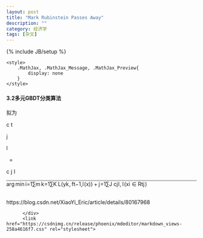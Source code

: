 ```yaml
---
layout: post
title: "Mark Rubinstein Passes Away"
description: ""
category: 经济学
tags: [杂文]
---
```

{% include JB/setup %}


<head><style>.login-box{position: fixed;display: none;left: 50%;top: 50%;z-index: 10000;-webkit-transform: translate(-50%, -50%);-ms-transform: translate(-50%, -50%);-o-transform: translate(-50%, -50%);-moz-transform: translate(-50%, -50%);transform: translate(-50%, -50%);background-color: #fff;}.login-mark{position: fixed;top: 0;left: 0;z-index: 9999;background-color: rgba(0, 0, 0, 0.5);width: 100%;height: 100%;display: none;}</style><script type="text/javascript" async="" src="https://pos.baidu.com/auto_dup?psi=e27f1ef24612cf6573a9512d142478a4&amp;di=0&amp;dri=0&amp;dis=0&amp;dai=0&amp;ps=0&amp;enu=encoding&amp;dcb=___baidu_union_callback_&amp;dtm=AUTO_JSONP&amp;dvi=0.0&amp;dci=-1&amp;dpt=none&amp;tsr=0&amp;tpr=1558320045690&amp;ti=%E6%9C%BA%E5%99%A8%E5%AD%A6%E4%B9%A0%E4%B9%8B%E6%A2%AF%E5%BA%A6%E6%8F%90%E5%8D%87%E5%86%B3%E7%AD%96%E6%A0%91(GBDT)%20-%20%E8%B0%93%E4%B9%8B%E5%B0%8F%E4%B8%80%20-%20CSDN%E5%8D%9A%E5%AE%A2&amp;ari=2&amp;dbv=2&amp;drs=1&amp;pcs=1903x900&amp;pss=1903x11529&amp;cfv=0&amp;cpl=5&amp;chi=1&amp;cce=true&amp;cec=UTF-8&amp;tlm=1558320045&amp;prot=2&amp;rw=900&amp;ltu=https%3A%2F%2Fblog.csdn.net%2FXiaoYi_Eric%2Farticle%2Fdetails%2F80167968&amp;ltr=https%3A%2F%2Fblog.csdn.net%2Fsb19931201%2Farticle%2Fdetails%2F52506157&amp;ecd=1&amp;uc=1920x1040&amp;pis=-1x-1&amp;sr=1920x1080&amp;tcn=1558320046&amp;dc=4"></script><script type="text/javascript" charset="utf-8" src="https://gsp0.baidu.com/yrwHcjSl0MgCo2Kml5_Y_D3/api/customsearch/apiaccept?sid=10742016945123576423&amp;v=2.0&amp;callback=csdn.afterBaiduSearchInit"></script><script type="text/javascript" async="" src="https://rabc1.iteye.com/pjnrue.js"></script><script src="https://www.googletagservices.com/activeview/js/current/osd.js?cb=%2Fr20100101"></script><script src="https://pagead2.googlesyndication.com/pub-config/r20160913/ca-pub-1076724771190722.js"></script>
    <meta charset="UTF-8">
    <link rel="canonical" href="https://blog.csdn.net/XiaoYi_Eric/article/details/80167968">
    <meta http-equiv="content-type" content="text/html; charset=utf-8">
    <meta name="renderer" content="webkit">
    <meta name="force-rendering" content="webkit">
    <meta http-equiv="X-UA-Compatible" content="IE=edge,chrome=1">
    <meta name="viewport" content="width=device-width, initial-scale=1.0, minimum-scale=1.0, maximum-scale=1.0, user-scalable=no">
    <meta name="apple-mobile-web-app-status-bar-style" content="black">
    <meta name="referrer" content="always">
    <meta http-equiv="Cache-Control" content="no-siteapp"><link rel="alternate" media="handheld" href="#">
    <meta name="shenma-site-verification" content="5a59773ab8077d4a62bf469ab966a63b_1497598848">



        

	<style>
        .MathJax, .MathJax_Message, .MathJax_Preview{
            display: none
        }
    </style>
	
	
<link rel="preload" href="https://adservice.google.com/adsid/integrator.js?domain=blog.csdn.net" as="script"><script type="text/javascript" src="https://adservice.google.com/adsid/integrator.js?domain=blog.csdn.net"></script><link rel="preload" href="https://pagead2.googlesyndication.com/pagead/js/r20190513/r20190131/show_ads_impl.js" as="script"><style type="text/css">.recommend-box ._4paradigm_box.T3 a .content-box{margin-left:0} .recommend-box ._4paradigm_box.T3 a .content-box h4{vertical-align:top}.recommend-box ._4paradigm_box.p4courset3_target {padding:0}.recommend-box ._4paradigm_box._paradigm_T_ads_render {padding:0} .recommend-box ._4paradigm_box._paradigm_T_ads_render a {width:100%;display:inline-block} ._4paradigm_box._paradigm_T_ads_render a:hover .text-truncate{color:#ca0c16}</style><script src="https://csdnimg.cn/static/api/js/share.js?v=89860594"></script><link rel="stylesheet" type="text/css" href="//csdnimg.cn/public/common/gotop/css/goTop.min.css?v20180912133540"><style type="text/css">pre{position: relative}pre:hover .hljs-button{display: block}.hljs-button{display: none;position: absolute;right: 4px;top: 4px;font-size: 12px;color: #4d4d4d;background-color: white;padding: 2px 8px;margin: 8px;border-radius: 4px;cursor: pointer; box-shadow: 0 2px 4px rgba(0,0,0,0.05), 0 2px 4px rgba(0,0,0,0.05);}.hljs-button:after{content: attr(data-title)}</style><style type="text/css">.hljs-ln{border-collapse:collapse}            .hljs-ln td{padding:0}            .hljs-ln-n{text-align: right;padding-right: 8px;}            .hljs-ln-n:before{content:attr(data-line-number)}</style><script charset="UTF-8" src="https://entry.baidu.com/rp/bwordcom?di=&amp;user=&amp;page_url=https%3A%2F%2Fblog.csdn.net%2FXiaoYi_Eric%2Farticle%2Fdetails%2F80167968&amp;logid=111&amp;title=%E6%9C%BA%E5%99%A8%E5%AD%A6%E4%B9%A0%E4%B9%8B%E6%A2%AF%E5%BA%A6%E6%8F%90%E5%8D%87%E5%86%B3%E7%AD%96%E6%A0%91(GBDT)%20-%20%E8%B0%93%E4%B9%8B%E5%B0%8F%E4%B8%80%20-%20CSDN%E5%8D%9A%E5%AE%A2&amp;jsonp=baidu_bw_1558320047224"></script><script type="text/javascript" src="https://g.csdnimg.cn/check-adb/1.0.4/check-adb.js"></script><script type="text/javascript" src="//csdnimg.cn/search/baidu_opensug-1.0.0.js"></script><link rel="stylesheet" type="text/css" href="https://g.csdnimg.cn/check-adb/1.0.4/css/check-adb.css"><script type="text/javascript" src="https://g.csdnimg.cn/lib/fuckadblock/3.2.1/fuckadblock.min.js"></script><style type="text/css"></style><style type="text/css"></style><style type="text/css"></style><style type="text/css"></style><style type="text/css"></style><style type="text/css"></style><style type="text/css"></style><style type="text/css"></style><style type="text/css"></style><style type="text/css"></style><style type="text/css"></style><style type="text/css">.MathJax_Hover_Frame {border-radius: .25em; -webkit-border-radius: .25em; -moz-border-radius: .25em; -khtml-border-radius: .25em; box-shadow: 0px 0px 15px #83A; -webkit-box-shadow: 0px 0px 15px #83A; -moz-box-shadow: 0px 0px 15px #83A; -khtml-box-shadow: 0px 0px 15px #83A; border: 1px solid #A6D ! important; display: inline-block; position: absolute}
.MathJax_Menu_Button .MathJax_Hover_Arrow {position: absolute; cursor: pointer; display: inline-block; border: 2px solid #AAA; border-radius: 4px; -webkit-border-radius: 4px; -moz-border-radius: 4px; -khtml-border-radius: 4px; font-family: 'Courier New',Courier; font-size: 9px; color: #F0F0F0}
.MathJax_Menu_Button .MathJax_Hover_Arrow span {display: block; background-color: #AAA; border: 1px solid; border-radius: 3px; line-height: 0; padding: 4px}
.MathJax_Hover_Arrow:hover {color: white!important; border: 2px solid #CCC!important}
.MathJax_Hover_Arrow:hover span {background-color: #CCC!important}
</style><style type="text/css">#MathJax_About {position: fixed; left: 50%; width: auto; text-align: center; border: 3px outset; padding: 1em 2em; background-color: #DDDDDD; color: black; cursor: default; font-family: message-box; font-size: 120%; font-style: normal; text-indent: 0; text-transform: none; line-height: normal; letter-spacing: normal; word-spacing: normal; word-wrap: normal; white-space: nowrap; float: none; z-index: 201; border-radius: 15px; -webkit-border-radius: 15px; -moz-border-radius: 15px; -khtml-border-radius: 15px; box-shadow: 0px 10px 20px #808080; -webkit-box-shadow: 0px 10px 20px #808080; -moz-box-shadow: 0px 10px 20px #808080; -khtml-box-shadow: 0px 10px 20px #808080; filter: progid:DXImageTransform.Microsoft.dropshadow(OffX=2, OffY=2, Color='gray', Positive='true')}
#MathJax_About.MathJax_MousePost {outline: none}
.MathJax_Menu {position: absolute; background-color: white; color: black; width: auto; padding: 2px; border: 1px solid #CCCCCC; margin: 0; cursor: default; font: menu; text-align: left; text-indent: 0; text-transform: none; line-height: normal; letter-spacing: normal; word-spacing: normal; word-wrap: normal; white-space: nowrap; float: none; z-index: 201; box-shadow: 0px 10px 20px #808080; -webkit-box-shadow: 0px 10px 20px #808080; -moz-box-shadow: 0px 10px 20px #808080; -khtml-box-shadow: 0px 10px 20px #808080; filter: progid:DXImageTransform.Microsoft.dropshadow(OffX=2, OffY=2, Color='gray', Positive='true')}
.MathJax_MenuItem {padding: 2px 2em; background: transparent}
.MathJax_MenuArrow {position: absolute; right: .5em; padding-top: .25em; color: #666666; font-size: .75em}
.MathJax_MenuActive .MathJax_MenuArrow {color: white}
.MathJax_MenuArrow.RTL {left: .5em; right: auto}
.MathJax_MenuCheck {position: absolute; left: .7em}
.MathJax_MenuCheck.RTL {right: .7em; left: auto}
.MathJax_MenuRadioCheck {position: absolute; left: 1em}
.MathJax_MenuRadioCheck.RTL {right: 1em; left: auto}
.MathJax_MenuLabel {padding: 2px 2em 4px 1.33em; font-style: italic}
.MathJax_MenuRule {border-top: 1px solid #CCCCCC; margin: 4px 1px 0px}
.MathJax_MenuDisabled {color: GrayText}
.MathJax_MenuActive {background-color: Highlight; color: HighlightText}
.MathJax_MenuDisabled:focus, .MathJax_MenuLabel:focus {background-color: #E8E8E8}
.MathJax_ContextMenu:focus {outline: none}
.MathJax_ContextMenu .MathJax_MenuItem:focus {outline: none}
#MathJax_AboutClose {top: .2em; right: .2em}
.MathJax_Menu .MathJax_MenuClose {top: -10px; left: -10px}
.MathJax_MenuClose {position: absolute; cursor: pointer; display: inline-block; border: 2px solid #AAA; border-radius: 18px; -webkit-border-radius: 18px; -moz-border-radius: 18px; -khtml-border-radius: 18px; font-family: 'Courier New',Courier; font-size: 24px; color: #F0F0F0}
.MathJax_MenuClose span {display: block; background-color: #AAA; border: 1.5px solid; border-radius: 18px; -webkit-border-radius: 18px; -moz-border-radius: 18px; -khtml-border-radius: 18px; line-height: 0; padding: 8px 0 6px}
.MathJax_MenuClose:hover {color: white!important; border: 2px solid #CCC!important}
.MathJax_MenuClose:hover span {background-color: #CCC!important}
.MathJax_MenuClose:hover:focus {outline: none}
</style><style type="text/css">.MathJax_Preview .MJXf-math {color: inherit!important}
</style><style type="text/css">.MJX_Assistive_MathML {position: absolute!important; top: 0; left: 0; clip: rect(1px, 1px, 1px, 1px); padding: 1px 0 0 0!important; border: 0!important; height: 1px!important; width: 1px!important; overflow: hidden!important; display: block!important; -webkit-touch-callout: none; -webkit-user-select: none; -khtml-user-select: none; -moz-user-select: none; -ms-user-select: none; user-select: none}
.MJX_Assistive_MathML.MJX_Assistive_MathML_Block {width: 100%!important}
</style><style type="text/css">#MathJax_Zoom {position: absolute; background-color: #F0F0F0; overflow: auto; display: block; z-index: 301; padding: .5em; border: 1px solid black; margin: 0; font-weight: normal; font-style: normal; text-align: left; text-indent: 0; text-transform: none; line-height: normal; letter-spacing: normal; word-spacing: normal; word-wrap: normal; white-space: nowrap; float: none; -webkit-box-sizing: content-box; -moz-box-sizing: content-box; box-sizing: content-box; box-shadow: 5px 5px 15px #AAAAAA; -webkit-box-shadow: 5px 5px 15px #AAAAAA; -moz-box-shadow: 5px 5px 15px #AAAAAA; -khtml-box-shadow: 5px 5px 15px #AAAAAA; filter: progid:DXImageTransform.Microsoft.dropshadow(OffX=2, OffY=2, Color='gray', Positive='true')}
#MathJax_ZoomOverlay {position: absolute; left: 0; top: 0; z-index: 300; display: inline-block; width: 100%; height: 100%; border: 0; padding: 0; margin: 0; background-color: white; opacity: 0; filter: alpha(opacity=0)}
#MathJax_ZoomFrame {position: relative; display: inline-block; height: 0; width: 0}
#MathJax_ZoomEventTrap {position: absolute; left: 0; top: 0; z-index: 302; display: inline-block; border: 0; padding: 0; margin: 0; background-color: white; opacity: 0; filter: alpha(opacity=0)}
</style><style type="text/css">.MathJax_Preview {color: #888}
#MathJax_Message {position: fixed; left: 1em; bottom: 1.5em; background-color: #E6E6E6; border: 1px solid #959595; margin: 0px; padding: 2px 8px; z-index: 102; color: black; font-size: 80%; width: auto; white-space: nowrap}
#MathJax_MSIE_Frame {position: absolute; top: 0; left: 0; width: 0px; z-index: 101; border: 0px; margin: 0px; padding: 0px}
.MathJax_Error {color: #CC0000; font-style: italic}
</style><link rel="stylesheet" href="//csdnimg.cn/static/api/css/share_style0_16.css?v=6aba13f0.css"><style type="text/css">.MJXp-script {font-size: .8em}
.MJXp-right {-webkit-transform-origin: right; -moz-transform-origin: right; -ms-transform-origin: right; -o-transform-origin: right; transform-origin: right}
.MJXp-bold {font-weight: bold}
.MJXp-italic {font-style: italic}
.MJXp-scr {font-family: MathJax_Script,'Times New Roman',Times,STIXGeneral,serif}
.MJXp-frak {font-family: MathJax_Fraktur,'Times New Roman',Times,STIXGeneral,serif}
.MJXp-sf {font-family: MathJax_SansSerif,'Times New Roman',Times,STIXGeneral,serif}
.MJXp-cal {font-family: MathJax_Caligraphic,'Times New Roman',Times,STIXGeneral,serif}
.MJXp-mono {font-family: MathJax_Typewriter,'Times New Roman',Times,STIXGeneral,serif}
.MJXp-largeop {font-size: 150%}
.MJXp-largeop.MJXp-int {vertical-align: -.2em}
.MJXp-math {display: inline-block; line-height: 1.2; text-indent: 0; font-family: 'Times New Roman',Times,STIXGeneral,serif; white-space: nowrap; border-collapse: collapse}
.MJXp-display {display: block; text-align: center; margin: 1em 0}
.MJXp-math span {display: inline-block}
.MJXp-box {display: block!important; text-align: center}
.MJXp-box:after {content: " "}
.MJXp-rule {display: block!important; margin-top: .1em}
.MJXp-char {display: block!important}
.MJXp-mo {margin: 0 .15em}
.MJXp-mfrac {margin: 0 .125em; vertical-align: .25em}
.MJXp-denom {display: inline-table!important; width: 100%}
.MJXp-denom > * {display: table-row!important}
.MJXp-surd {vertical-align: top}
.MJXp-surd > * {display: block!important}
.MJXp-script-box > *  {display: table!important; height: 50%}
.MJXp-script-box > * > * {display: table-cell!important; vertical-align: top}
.MJXp-script-box > *:last-child > * {vertical-align: bottom}
.MJXp-script-box > * > * > * {display: block!important}
.MJXp-mphantom {visibility: hidden}
.MJXp-munderover {display: inline-table!important}
.MJXp-over {display: inline-block!important; text-align: center}
.MJXp-over > * {display: block!important}
.MJXp-munderover > * {display: table-row!important}
.MJXp-mtable {vertical-align: .25em; margin: 0 .125em}
.MJXp-mtable > * {display: inline-table!important; vertical-align: middle}
.MJXp-mtr {display: table-row!important}
.MJXp-mtd {display: table-cell!important; text-align: center; padding: .5em 0 0 .5em}
.MJXp-mtr > .MJXp-mtd:first-child {padding-left: 0}
.MJXp-mtr:first-child > .MJXp-mtd {padding-top: 0}
.MJXp-mlabeledtr {display: table-row!important}
.MJXp-mlabeledtr > .MJXp-mtd:first-child {padding-left: 0}
.MJXp-mlabeledtr:first-child > .MJXp-mtd {padding-top: 0}
.MJXp-merror {background-color: #FFFF88; color: #CC0000; border: 1px solid #CC0000; padding: 1px 3px; font-style: normal; font-size: 90%}
.MJXp-scale0 {-webkit-transform: scaleX(.0); -moz-transform: scaleX(.0); -ms-transform: scaleX(.0); -o-transform: scaleX(.0); transform: scaleX(.0)}
.MJXp-scale1 {-webkit-transform: scaleX(.1); -moz-transform: scaleX(.1); -ms-transform: scaleX(.1); -o-transform: scaleX(.1); transform: scaleX(.1)}
.MJXp-scale2 {-webkit-transform: scaleX(.2); -moz-transform: scaleX(.2); -ms-transform: scaleX(.2); -o-transform: scaleX(.2); transform: scaleX(.2)}
.MJXp-scale3 {-webkit-transform: scaleX(.3); -moz-transform: scaleX(.3); -ms-transform: scaleX(.3); -o-transform: scaleX(.3); transform: scaleX(.3)}
.MJXp-scale4 {-webkit-transform: scaleX(.4); -moz-transform: scaleX(.4); -ms-transform: scaleX(.4); -o-transform: scaleX(.4); transform: scaleX(.4)}
.MJXp-scale5 {-webkit-transform: scaleX(.5); -moz-transform: scaleX(.5); -ms-transform: scaleX(.5); -o-transform: scaleX(.5); transform: scaleX(.5)}
.MJXp-scale6 {-webkit-transform: scaleX(.6); -moz-transform: scaleX(.6); -ms-transform: scaleX(.6); -o-transform: scaleX(.6); transform: scaleX(.6)}
.MJXp-scale7 {-webkit-transform: scaleX(.7); -moz-transform: scaleX(.7); -ms-transform: scaleX(.7); -o-transform: scaleX(.7); transform: scaleX(.7)}
.MJXp-scale8 {-webkit-transform: scaleX(.8); -moz-transform: scaleX(.8); -ms-transform: scaleX(.8); -o-transform: scaleX(.8); transform: scaleX(.8)}
.MJXp-scale9 {-webkit-transform: scaleX(.9); -moz-transform: scaleX(.9); -ms-transform: scaleX(.9); -o-transform: scaleX(.9); transform: scaleX(.9)}
.MathJax_PHTML .noError {vertical-align: ; font-size: 90%; text-align: left; color: black; padding: 1px 3px; border: 1px solid}
</style><style type="text/css">.MathJax_Display {text-align: center; margin: 1em 0em; position: relative; display: block!important; text-indent: 0; max-width: none; max-height: none; min-width: 0; min-height: 0; width: 100%}
.MathJax .merror {background-color: #FFFF88; color: #CC0000; border: 1px solid #CC0000; padding: 1px 3px; font-style: normal; font-size: 90%}
.MathJax .MJX-monospace {font-family: monospace}
.MathJax .MJX-sans-serif {font-family: sans-serif}
#MathJax_Tooltip {background-color: InfoBackground; color: InfoText; border: 1px solid black; box-shadow: 2px 2px 5px #AAAAAA; -webkit-box-shadow: 2px 2px 5px #AAAAAA; -moz-box-shadow: 2px 2px 5px #AAAAAA; -khtml-box-shadow: 2px 2px 5px #AAAAAA; filter: progid:DXImageTransform.Microsoft.dropshadow(OffX=2, OffY=2, Color='gray', Positive='true'); padding: 3px 4px; z-index: 401; position: absolute; left: 0; top: 0; width: auto; height: auto; display: none}
.MathJax {display: inline; font-style: normal; font-weight: normal; line-height: normal; font-size: 100%; font-size-adjust: none; text-indent: 0; text-align: left; text-transform: none; letter-spacing: normal; word-spacing: normal; word-wrap: normal; white-space: nowrap; float: none; direction: ltr; max-width: none; max-height: none; min-width: 0; min-height: 0; border: 0; padding: 0; margin: 0}
.MathJax:focus, body :focus .MathJax {display: inline-table}
.MathJax.MathJax_FullWidth {text-align: center; display: table-cell!important; width: 10000em!important}
.MathJax img, .MathJax nobr, .MathJax a {border: 0; padding: 0; margin: 0; max-width: none; max-height: none; min-width: 0; min-height: 0; vertical-align: 0; line-height: normal; text-decoration: none}
img.MathJax_strut {border: 0!important; padding: 0!important; margin: 0!important; vertical-align: 0!important}
.MathJax span {display: inline; position: static; border: 0; padding: 0; margin: 0; vertical-align: 0; line-height: normal; text-decoration: none}
.MathJax nobr {white-space: nowrap!important}
.MathJax img {display: inline!important; float: none!important}
.MathJax * {transition: none; -webkit-transition: none; -moz-transition: none; -ms-transition: none; -o-transition: none}
.MathJax_Processing {visibility: hidden; position: fixed; width: 0; height: 0; overflow: hidden}
.MathJax_Processed {display: none!important}
.MathJax_ExBox {display: block!important; overflow: hidden; width: 1px; height: 60ex; min-height: 0; max-height: none}
.MathJax .MathJax_EmBox {display: block!important; overflow: hidden; width: 1px; height: 60em; min-height: 0; max-height: none}
.MathJax_LineBox {display: table!important}
.MathJax_LineBox span {display: table-cell!important; width: 10000em!important; min-width: 0; max-width: none; padding: 0; border: 0; margin: 0}
.MathJax .MathJax_HitBox {cursor: text; background: white; opacity: 0; filter: alpha(opacity=0)}
.MathJax .MathJax_HitBox * {filter: none; opacity: 1; background: transparent}
#MathJax_Tooltip * {filter: none; opacity: 1; background: transparent}
@font-face {font-family: MathJax_Main; src: url('https://csdnimg.cn/release/blog_mathjax/fonts/HTML-CSS/TeX/woff/MathJax_Main-Regular.woff?V=2.7.2') format('woff'), url('https://csdnimg.cn/release/blog_mathjax/fonts/HTML-CSS/TeX/otf/MathJax_Main-Regular.otf?V=2.7.2') format('opentype')}
@font-face {font-family: MathJax_Main-bold; src: url('https://csdnimg.cn/release/blog_mathjax/fonts/HTML-CSS/TeX/woff/MathJax_Main-Bold.woff?V=2.7.2') format('woff'), url('https://csdnimg.cn/release/blog_mathjax/fonts/HTML-CSS/TeX/otf/MathJax_Main-Bold.otf?V=2.7.2') format('opentype')}
@font-face {font-family: MathJax_Main-italic; src: url('https://csdnimg.cn/release/blog_mathjax/fonts/HTML-CSS/TeX/woff/MathJax_Main-Italic.woff?V=2.7.2') format('woff'), url('https://csdnimg.cn/release/blog_mathjax/fonts/HTML-CSS/TeX/otf/MathJax_Main-Italic.otf?V=2.7.2') format('opentype')}
@font-face {font-family: MathJax_Math-italic; src: url('https://csdnimg.cn/release/blog_mathjax/fonts/HTML-CSS/TeX/woff/MathJax_Math-Italic.woff?V=2.7.2') format('woff'), url('https://csdnimg.cn/release/blog_mathjax/fonts/HTML-CSS/TeX/otf/MathJax_Math-Italic.otf?V=2.7.2') format('opentype')}
@font-face {font-family: MathJax_Caligraphic; src: url('https://csdnimg.cn/release/blog_mathjax/fonts/HTML-CSS/TeX/woff/MathJax_Caligraphic-Regular.woff?V=2.7.2') format('woff'), url('https://csdnimg.cn/release/blog_mathjax/fonts/HTML-CSS/TeX/otf/MathJax_Caligraphic-Regular.otf?V=2.7.2') format('opentype')}
@font-face {font-family: MathJax_Size1; src: url('https://csdnimg.cn/release/blog_mathjax/fonts/HTML-CSS/TeX/woff/MathJax_Size1-Regular.woff?V=2.7.2') format('woff'), url('https://csdnimg.cn/release/blog_mathjax/fonts/HTML-CSS/TeX/otf/MathJax_Size1-Regular.otf?V=2.7.2') format('opentype')}
@font-face {font-family: MathJax_Size2; src: url('https://csdnimg.cn/release/blog_mathjax/fonts/HTML-CSS/TeX/woff/MathJax_Size2-Regular.woff?V=2.7.2') format('woff'), url('https://csdnimg.cn/release/blog_mathjax/fonts/HTML-CSS/TeX/otf/MathJax_Size2-Regular.otf?V=2.7.2') format('opentype')}
@font-face {font-family: MathJax_Size3; src: url('https://csdnimg.cn/release/blog_mathjax/fonts/HTML-CSS/TeX/woff/MathJax_Size3-Regular.woff?V=2.7.2') format('woff'), url('https://csdnimg.cn/release/blog_mathjax/fonts/HTML-CSS/TeX/otf/MathJax_Size3-Regular.otf?V=2.7.2') format('opentype')}
@font-face {font-family: MathJax_Size4; src: url('https://csdnimg.cn/release/blog_mathjax/fonts/HTML-CSS/TeX/woff/MathJax_Size4-Regular.woff?V=2.7.2') format('woff'), url('https://csdnimg.cn/release/blog_mathjax/fonts/HTML-CSS/TeX/otf/MathJax_Size4-Regular.otf?V=2.7.2') format('opentype')}
.MathJax .noError {vertical-align: ; font-size: 90%; text-align: left; color: black; padding: 1px 3px; border: 1px solid}
</style></head>




























<div id="BAIDU_DUP_fp_wrapper" style="position: absolute; left: -1px; bottom: -1px; z-index: 0; width: 0px; height: 0px; overflow: hidden; visibility: hidden; display: none;"><iframe id="BAIDU_DUP_fp_iframe" src="https://pos.baidu.com/wh/o.htm?ltr=" style="width: 0px; height: 0px; visibility: hidden; display: none;"></iframe></div>
<div style="visibility: hidden; overflow: hidden; position: absolute; top: 0px; height: 1px; width: auto; padding: 0px; border: 0px; margin: 0px; text-align: left; text-indent: 0px; text-transform: none; line-height: normal; letter-spacing: normal; word-spacing: normal;"><div id="MathJax_Hidden"></div></div>

<div id="MathJax_Message" style="display: none;"></div>



<article class="baidu_pl">
<div id="article_content" class="article_content clearfix csdn-tracking-statistics" data-pid="blog" data-mod="popu_307" data-dsm="post">


<h4><a id="32GBDT_119" target="_blank"></a>3.2多元GBDT分类算法</h4>

拟为<br>

<span class="katex--display">
<span class="katex-display">
<span class="katex">
<span class="katex-mathml">
<span class="MathJax_Preview" style="color: inherit; display: none;">
</span>









</span>


<span class="katex-html" aria-hidden="true">
<span class="base">
<span class="strut" style="height: 0.716668em; vertical-align: -0.286108em;">
</span>

<span class="mord">
<span class="mord mathit">c</span>
<span class="msupsub">
<span class="vlist-t vlist-t2">
<span class="vlist-r">
<span class="vlist" style="height: 0.336108em;">
<span class="" style="top: -2.55em; margin-left: 0em; margin-right: 0.05em;">
<span class="pstrut" style="height: 2.7em;"></span>
<span class="sizing reset-size6 size3 mtight">
<span class="mord mtight">
<span class="mord mathit mtight">t</span>

<span class="mord mathit mtight" style="margin-right: 0.05724em;">j</span>

<span class="mord mathit mtight" style="margin-right: 0.01968em;">l</span></span></span></span></span>


<span class="vlist-s">​</span></span><span class="vlist-r"><span class="vlist" style="height: 0.286108em;"><span class=""></span></span></span></span></span></span><span class="mspace" style="margin-right: 0.277778em;">
</span>
<span class="mrel">=</span>
<span class="mspace" style="margin-right: 0.277778em;"></span></span>

<span class="base"><span class="strut" style="height: 3.55899em; vertical-align: -1.73066em;"></span><span class="mord"><span class="mop op-limits"><span class="vlist-t vlist-t2"><span class="vlist-r"><span class="vlist" style="height: 0.66786em;">
<span class="" style="top: -1.20545em; margin-left: 0em;">
<span class="pstrut" style="height: 2.7em;"></span>
<span class="sizing reset-size6 size3 mtight">
<span class="mord mtight">
<span class="mord mathit mtight">c</span>
<span class="mord mathit mtight" style="margin-right: 0.05724em;">j</span>
<span class="mord mathit mtight" style="margin-right: 0.01968em;">l</span></span></span></span>

<span class="" style="top: -2.7em;"><span class="pstrut" style="height: 2.7em;"></span><span class=""><span class="mop"><span class="mord munder"><span class="vlist-t vlist-t2"><span class="vlist-r"><span class="vlist" style="height: 0.66786em;"><span class="svg-align" style="top: -1.82542em;"><span class="pstrut" style="height: 2.66786em;"></span><span class="stretchy" style="height: 0.548em; min-width: 1.6em;"><span class="brace-left" style="height: 0.548em;"><svg width="400em" height="0.548em" viewBox="0 0 400000 548" preserveAspectRatio="xMinYMin slice"><path d="M0 6l6-6h17c12.688 0 19.313.3 20 1 4 4 7.313 8.3 10 13
 35.313 51.3 80.813 93.8 136.5 127.5 55.688 33.7 117.188 55.8 184.5 66.5.688
 0 2 .3 4 1 18.688 2.7 76 4.3 172 5h399450v120H429l-6-1c-124.688-8-235-61.7
-331-161C60.687 138.7 32.312 99.3 7 54L0 41V6z"></path></svg></span><span class="brace-center" style="height: 0.548em;"><svg width="400em" height="0.548em" viewBox="0 0 400000 548" preserveAspectRatio="xMidYMin slice"><path d="M199572 214
c100.7 8.3 195.3 44 280 108 55.3 42 101.7 93 139 153l9 14c2.7-4 5.7-8.7 9-14
 53.3-86.7 123.7-153 211-199 66.7-36 137.3-56.3 212-62h199568v120H200432c-178.3
 11.7-311.7 78.3-403 201-6 8-9.7 12-11 12-.7.7-6.7 1-18 1s-17.3-.3-18-1c-1.3 0
-5-4-11-12-44.7-59.3-101.3-106.3-170-141s-145.3-54.3-229-60H0V214z"></path></svg></span><span class="brace-right" style="height: 0.548em;"><svg width="400em" height="0.548em" viewBox="0 0 400000 548" preserveAspectRatio="xMaxYMin slice"><path d="M399994 0l6 6v35l-6 11c-56 104-135.3 181.3-238 232-57.3
 28.7-117 45-179 50H-300V214h399897c43.3-7 81-15 113-26 100.7-33 179.7-91 237
-174 2.7-5 6-9 10-13 .7-1 7.3-1 20-1h17z"></path></svg></span></span></span><span class="" style="top: -2.66786em;"><span class="pstrut" style="height: 2.66786em;"></span><span class="mord"><span class="mop">ar<span style="margin-right: 0.01389em;">g</span></span><span class="mspace" style="margin-right: 0.166667em;"></span><span class="mop">min</span></span></span></span><span class="vlist-s">​</span></span><span class="vlist-r"><span class="vlist" style="height: 0.84244em;"><span class=""></span></span></span></span></span></span></span></span></span><span class="vlist-s">​</span></span><span class="vlist-r"><span class="vlist" style="height: 1.73066em;"><span class=""></span></span></span></span></span></span><span class="mspace" style="margin-right: 0.166667em;"></span><span class="mop op-limits"><span class="vlist-t vlist-t2"><span class="vlist-r"><span class="vlist" style="height: 1.6514em;"><span class="" style="top: -1.87233em; margin-left: 0em;"><span class="pstrut" style="height: 3.05em;"></span><span class="sizing reset-size6 size3 mtight"><span class="mord mtight"><span class="mord mathit mtight">i</span><span class="mrel mtight">=</span><span class="mord mtight">1</span></span></span></span><span class="" style="top: -3.05001em;"><span class="pstrut" style="height: 3.05em;"></span><span class=""><span class="mop op-symbol large-op">∑</span></span></span><span class="" style="top: -4.30001em; margin-left: 0em;"><span class="pstrut" style="height: 3.05em;"></span><span class="sizing reset-size6 size3 mtight"><span class="mord mtight"><span class="mord mathit mtight">m</span></span></span></span></span><span class="vlist-s">​</span></span><span class="vlist-r"><span class="vlist" style="height: 1.27767em;"><span class=""></span></span></span></span></span><span class="mspace" style="margin-right: 0.166667em;"></span><span class="mop op-limits"><span class="vlist-t vlist-t2"><span class="vlist-r"><span class="vlist" style="height: 1.82834em;"><span class="" style="top: -1.84789em; margin-left: 0em;"><span class="pstrut" style="height: 3.05em;"></span><span class="sizing reset-size6 size3 mtight"><span class="mord mtight"><span class="mord mathit mtight" style="margin-right: 0.03148em;">k</span><span class="mrel mtight">=</span><span class="mord mtight">1</span></span></span></span><span class="" style="top: -3.05em;"><span class="pstrut" style="height: 3.05em;"></span><span class=""><span class="mop op-symbol large-op">∑</span></span></span><span class="" style="top: -4.3em; margin-left: 0em;"><span class="pstrut" style="height: 3.05em;"></span><span class="sizing reset-size6 size3 mtight"><span class="mord mtight"><span class="mord mathit mtight" style="margin-right: 0.07153em;">K</span></span></span></span></span><span class="vlist-s">​</span></span><span class="vlist-r"><span class="vlist" style="height: 1.30211em;"><span class=""></span></span></span></span></span><span class="mspace" style="margin-right: 0.166667em;"></span><span class="mord mathit">L</span><span class="mopen">(</span><span class="mord"><span class="mord mathit" style="margin-right: 0.03588em;">y</span><span class="msupsub"><span class="vlist-t vlist-t2"><span class="vlist-r"><span class="vlist" style="height: 0.336108em;"><span class="" style="top: -2.55em; margin-left: -0.03588em; margin-right: 0.05em;"><span class="pstrut" style="height: 2.7em;"></span><span class="sizing reset-size6 size3 mtight"><span class="mord mathit mtight" style="margin-right: 0.03148em;">k</span></span></span></span><span class="vlist-s">​</span></span><span class="vlist-r"><span class="vlist" style="height: 0.15em;"><span class=""></span></span></span></span></span></span><span class="mpunct">,</span><span class="mspace" style="margin-right: 0.166667em;"></span><span class="mord"><span class="mord mathit" style="margin-right: 0.10764em;">f</span><span class="msupsub"><span class="vlist-t vlist-t2"><span class="vlist-r"><span class="vlist" style="height: 0.336108em;"><span class="" style="top: -2.55em; margin-left: -0.10764em; margin-right: 0.05em;"><span class="pstrut" style="height: 2.7em;"></span><span class="sizing reset-size6 size3 mtight"><span class="mord mtight"><span class="mord mathit mtight">t</span><span class="mbin mtight">−</span><span class="mord mtight">1</span><span class="mpunct mtight">,</span><span class="mord mathit mtight" style="margin-right: 0.01968em;">l</span></span></span></span></span><span class="vlist-s">​</span></span><span class="vlist-r"><span class="vlist" style="height: 0.286108em;"><span class=""></span></span></span></span></span></span><span class="mopen">(</span><span class="mord mathit">x</span><span class="mclose">)</span><span class="mclose">)</span><span class="mspace" style="margin-right: 0.222222em;"></span><span class="mbin">+</span><span class="mspace" style="margin-right: 0.222222em;"></span></span><span class="base"><span class="strut" style="height: 3.24211em; vertical-align: -1.41378em;"></span><span class="mop op-limits"><span class="vlist-t vlist-t2"><span class="vlist-r"><span class="vlist" style="height: 1.82834em;"><span class="" style="top: -1.87233em; margin-left: 0em;"><span class="pstrut" style="height: 3.05em;"></span><span class="sizing reset-size6 size3 mtight"><span class="mord mtight"><span class="mord mathit mtight" style="margin-right: 0.05724em;">j</span><span class="mrel mtight">=</span><span class="mord mtight">1</span></span></span></span><span class="" style="top: -3.05001em;"><span class="pstrut" style="height: 3.05em;"></span><span class=""><span class="mop op-symbol large-op">∑</span></span></span><span class="" style="top: -4.30001em; margin-left: 0em;"><span class="pstrut" style="height: 3.05em;"></span><span class="sizing reset-size6 size3 mtight"><span class="mord mtight"><span class="mord mathit mtight" style="margin-right: 0.09618em;">J</span></span></span></span></span><span class="vlist-s">​</span></span><span class="vlist-r"><span class="vlist" style="height: 1.41378em;"><span class=""></span></span></span></span></span><span class="mspace" style="margin-right: 0.166667em;"></span><span class="mord"><span class="mord mathit">c</span><span class="msupsub"><span class="vlist-t vlist-t2"><span class="vlist-r"><span class="vlist" style="height: 0.336108em;"><span class="" style="top: -2.55em; margin-left: 0em; margin-right: 0.05em;"><span class="pstrut" style="height: 2.7em;"></span><span class="sizing reset-size6 size3 mtight"><span class="mord mtight"><span class="mord mathit mtight" style="margin-right: 0.05724em;">j</span><span class="mord mathit mtight" style="margin-right: 0.01968em;">l</span></span></span></span></span><span class="vlist-s">​</span></span><span class="vlist-r"><span class="vlist" style="height: 0.286108em;"><span class=""></span></span></span></span></span></span><span class="mpunct">,</span><span class="mspace" style="margin-right: 0.166667em;"></span><span class="mord mathit" style="margin-right: 0.07847em;">I</span><span class="mopen">(</span><span class="mord"><span class="mord mathit">x</span><span class="msupsub"><span class="vlist-t vlist-t2"><span class="vlist-r"><span class="vlist" style="height: 0.311664em;"><span class="" style="top: -2.55em; margin-left: 0em; margin-right: 0.05em;"><span class="pstrut" style="height: 2.7em;"></span><span class="sizing reset-size6 size3 mtight"><span class="mord mathit mtight">i</span></span></span></span><span class="vlist-s">​</span></span><span class="vlist-r"><span class="vlist" style="height: 0.15em;"><span class=""></span></span></span></span></span></span><span class="mspace" style="margin-right: 0.277778em;"></span><span class="mrel">∈</span><span class="mspace" style="margin-right: 0.277778em;"></span></span><span class="base"><span class="strut" style="height: 1.03611em; vertical-align: -0.286108em;"></span><span class="mord"><span class="mord mathit" style="margin-right: 0.00773em;">R</span><span class="msupsub"><span class="vlist-t vlist-t2"><span class="vlist-r"><span class="vlist" style="height: 0.311664em;"><span class="" style="top: -2.55em; margin-left: -0.00773em; margin-right: 0.05em;"><span class="pstrut" style="height: 2.7em;"></span><span class="sizing reset-size6 size3 mtight"><span class="mord mtight"><span class="mord mathit mtight">t</span><span class="mord mathit mtight" style="margin-right: 0.05724em;">j</span></span></span></span></span><span class="vlist-s">​</span></span><span class="vlist-r"><span class="vlist" style="height: 0.286108em;"><span class=""></span></span></span></span></span></span><span class="mclose">)</span></span></span></span></span></span>


<br>
https://blog.csdn.net/XiaoYi_Eric/article/details/80167968<br>



          </div>
          <link href="https://csdnimg.cn/release/phoenix/mdeditor/markdown_views-258a4616f7.css" rel="stylesheet">

  </article>